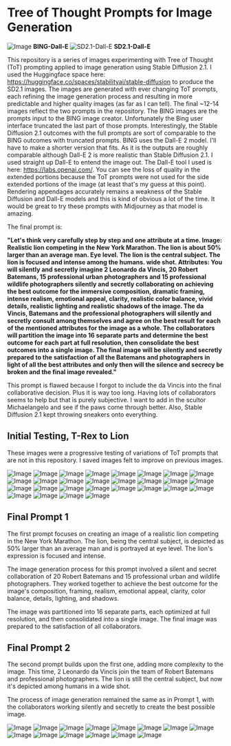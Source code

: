 # Tree of Thought Prompts for Image Generation
![Image](BING4_extended_Dall-E.png) **BING-Dall-E**
![SD2.1-Dall-E](BigCat.png) **SD2.1-Dall-E**

This repository is a series of images experimenting with Tree of Thought (ToT) prompting applied to image generation using Stable Diffusion 2.1. I used the Huggingface space here: https://huggingface.co/spaces/stabilityai/stable-diffusion to produce the SD2.1 images. The images are generated with ever changing ToT prompts, each refining the image generation process and resulting in more predictable and higher quality images (as far as I can tell). The final ~12-14 images reflect the two prompts in the repository. The BING images are the prompts input to the BING image creator. Unfortunately the Bing user interface truncated the last part of those prompts. Interestingly, the Stable Diffusion 2.1 outcomes with the full prompts are sort of comparable to the BING outcomes with truncated prompts. BING uses the Dall-E 2 model. I'll have to make a shorter version that fits. As it is the outputs are roughly comparable although Dall-E 2 is more realistic than Stable Diffusion 2.1. I used straight up Dall-E to entend the image out. The Dall-E tool I used is here: https://labs.openai.com/.  You can see the loss of quality in the extended portions because the ToT prompts were not used for the side extended portions of the image (at least that's my guess at this point). Rendering appendages accurately remains a weakness of the Stable Diffusion and Dall-E models and this is kind of obvious a lot of the time. It would be great to try these prompts with Midjourney as that model is amazing.

The final prompt is: 

**"Let's think very carefully step by step and one attribute at a time. Image: Realistic lion competing in the New York Marathon. The lion is about 50% larger than an average man. Eye level. The lion is the central subject. The lion is focused and intense among the humans. wide shot. Attributes: You will silently and secretly imagine 2 Leonardo da Vincis, 20 Robert Batemans, 15 professional urban photographers and 15 professional wildlife photographers silently and secretly collaborating on achieving the best outcome for the immersive composition, dramatic framing, intense realism, emotional appeal, clarity, realistic color balance, vivid details, realistic lighting and realistic shadows of the image. The da Vincis, Batemans and the professional photographers will silently and secretly consult among themselves and agree on the best result for each of the mentioned attributes for the image as a whole. The collaborators will partition the image into 16 separate parts and determine the best outcome for each part at full resolution, then consolidate the best outcomes into a single image.  The final image will be silently and secretly prepared to the satisfaction of all the Batemans and photographers in light of all the best attributes and only then will the silence and secrecy be broken and the final image revealed."**

This prompt is flawed because I forgot to include the da Vincis into the final collaborative decision. Plus it is way too long. Having lots of collaborators seems to help but that is purely subjective. I want to add in the scultor Michaelangelo and see if the paws come through better. Also, Stable Diffusion 2.1 kept throwing sneakers onto everything.

## Initial Testing, T-Rex to Lion

These images were a progressive testing of variations of ToT prompts that are not in this repository. I saved images felt to improve on previous images.

![Image](1.jpg)
![Image](2.jpg)
![Image](3.jpg)
![Image](4.jpg)
![Image](5.jpg)
![Image](6.jpg)
![Image](7.jpg)
![Image](8.jpg)
![Image](9.jpg)
![Image](10.jpg)
![Image](11.jpg)
![Image](12.jpg)
![Image](13.jpg)
![Image](14.jpg)
![Image](15.jpg)
![Image](16.jpg)
![Image](17.jpg)
![Image](18.jpg)
![Image](19.jpg)
![Image](20.jpg)
![Image](21.jpg)
![Image](22.jpg)
![Image](23.jpg)
![Image](24.jpg)
![Image](25.jpg)
![Image](26.jpg)
![Image](27.jpg)
![Image](28.jpg)


## Final Prompt 1

The first prompt focuses on creating an image of a realistic lion competing in the New York Marathon. The lion, being the central subject, is depicted as 50% larger than an average man and is portrayed at eye level. The lion's expression is focused and intense. 

The image generation process for this prompt involved a silent and secret collaboration of 20 Robert Batemans and 15 professional urban and wildlife photographers. They worked together to achieve the best outcome for the image's composition, framing, realism, emotional appeal, clarity, color balance, details, lighting, and shadows. 

The image was partitioned into 16 separate parts, each optimized at full resolution, and then consolidated into a single image. The final image was prepared to the satisfaction of all collaborators.

## Final Prompt 2

The second prompt builds upon the first one, adding more complexity to the image. This time, 2 Leonardo da Vincis join the team of Robert Batemans and professional photographers. The lion is still the central subject, but now it's depicted among humans in a wide shot.

The process of image generation remained the same as in Prompt 1, with the collaborators working silently and secretly to create the best possible image.

![Image](29.jpg)
![Image](30.jpg)
![Image](31.jpg)
![Image](32.jpg)
![Image](33.jpg)
![Image](34.jpg)
![Image](35.jpg)
![Image](36.jpg)
![Image](37.jpg)
![Image](BING1.jpg)
![Image](BING2.jpg)
![Image](BING3.jpg)
![Image](BING4.jpg)
![Image](BING4_extended_Dall-E.png)
